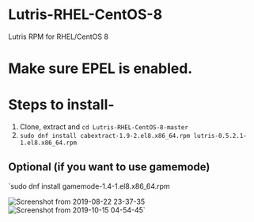 # Lutris-RHEL-CentOS-8
Lutris RPM for RHEL/CentOS 8

# Make sure EPEL is enabled.

# Steps to install-

1. Clone, extract and `cd Lutris-RHEL-CentOS-8-master`
2. `sudo dnf install cabextract-1.9-2.el8.x86_64.rpm lutris-0.5.2.1-1.el8.x86_64.rpm`

## Optional (if you want to use gamemode)
`sudo dnf install gamemode-1.4-1.el8.x86_64.rpm

![Screenshot from 2019-08-22 23-37-35](https://user-images.githubusercontent.com/40650341/63538991-afcf1200-c536-11e9-9c4b-e3a03b85024c.png)
![Screenshot from 2019-10-15 04-54-45](https://user-images.githubusercontent.com/40650341/66789231-61237000-ef08-11e9-9f67-cd34005e4e80.png)`

